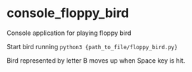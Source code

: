 # console_floppy_bird
Console application for playing floppy bird

Start bird running ``python3 {path_to_file/floppy_bird.py}``

Bird represented by letter B moves up when Space key is hit.
